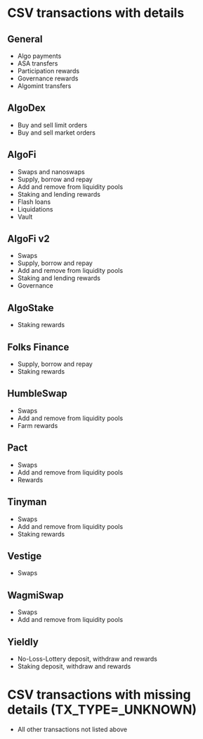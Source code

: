 # CSV transactions with details

## General
- Algo payments
- ASA transfers
- Participation rewards
- Governance rewards
- Algomint transfers

## AlgoDex
- Buy and sell limit orders
- Buy and sell market orders

## AlgoFi
- Swaps and nanoswaps
- Supply, borrow and repay
- Add and remove from liquidity pools
- Staking and lending rewards
- Flash loans
- Liquidations
- Vault

## AlgoFi v2
- Swaps
- Supply, borrow and repay
- Add and remove from liquidity pools
- Staking and lending rewards
- Governance

## AlgoStake
- Staking rewards

## Folks Finance
- Supply, borrow and repay
- Staking rewards

## HumbleSwap
- Swaps
- Add and remove from liquidity pools
- Farm rewards

## Pact
- Swaps
- Add and remove from liquidity pools
- Rewards

## Tinyman
- Swaps
- Add and remove from liquidity pools
- Staking rewards

## Vestige
- Swaps

## WagmiSwap
- Swaps
- Add and remove from liquidity pools

## Yieldly
- No-Loss-Lottery deposit, withdraw and rewards
- Staking deposit, withdraw and rewards

# CSV transactions with missing details (TX_TYPE=_UNKNOWN)
- All other transactions not listed above
